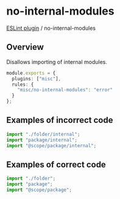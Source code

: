 # no-internal-modules

[ESLint plugin](https://ilyub.github.io/eslint-plugin-misc/) / no-internal-modules

## Overview

Disallows importing of internal modules.

```ts
module.exports = {
  plugins: ["misc"],
  rules: {
    "misc/no-internal-modules": "error"
  }
};
```

## Examples of incorrect code

```ts
import "./folder/internal";
import "package/internal";
import "@scope/package/internal";
```

## Examples of correct code

```ts
import "./folder";
import "package";
import "@scope/package";
```